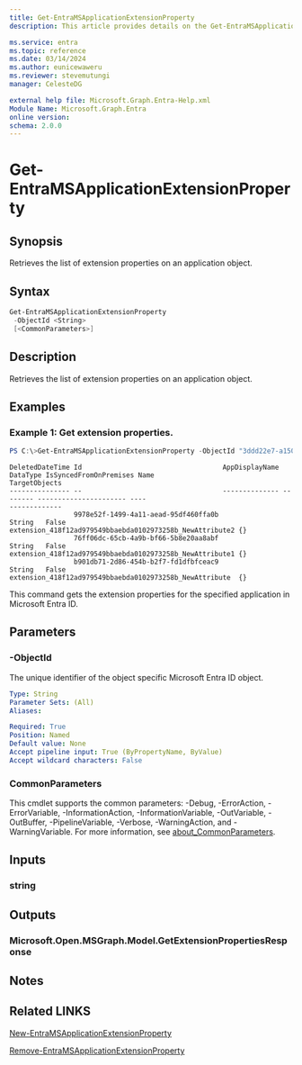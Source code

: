 ```yaml
---
title: Get-EntraMSApplicationExtensionProperty
description: This article provides details on the Get-EntraMSApplicationExtensionProperty command.

ms.service: entra
ms.topic: reference
ms.date: 03/14/2024
ms.author: eunicewaweru
ms.reviewer: stevemutungi
manager: CelesteDG

external help file: Microsoft.Graph.Entra-Help.xml
Module Name: Microsoft.Graph.Entra
online version:
schema: 2.0.0
---
```


# Get-EntraMSApplicationExtensionProperty

## Synopsis
Retrieves the list of extension properties on an application object.

## Syntax

```powershell
Get-EntraMSApplicationExtensionProperty 
 -ObjectId <String> 
 [<CommonParameters>]
```

## Description
Retrieves the list of extension properties on an application object.

## Examples

### Example 1: Get extension properties.
```powershell
PS C:\>Get-EntraMSApplicationExtensionProperty -ObjectId "3ddd22e7-a150-4bb3-b100-e410dea1cb84"
```

```output
DeletedDateTime Id                                   AppDisplayName DataType IsSyncedFromOnPremises Name                                                     TargetObjects
--------------- --                                   -------------- -------- ---------------------- ----                                                     -------------
                9978e52f-1499-4a11-aead-95df460ffa0b                String   False                  extension_418f12ad979549bbaebda0102973258b_NewAttribute2 {}
                76ff06dc-65cb-4a9b-bf66-5b8e20aa8abf                String   False                  extension_418f12ad979549bbaebda0102973258b_NewAttribute1 {}
                b901db71-2d86-454b-b2f7-fd1dfbfceac9                String   False                  extension_418f12ad979549bbaebda0102973258b_NewAttribute  {}
```

This command gets the extension properties for the specified application in Microsoft Entra ID.

## Parameters

### -ObjectId
The unique identifier of the object specific Microsoft Entra ID object.

```yaml
Type: String
Parameter Sets: (All)
Aliases:

Required: True
Position: Named
Default value: None
Accept pipeline input: True (ByPropertyName, ByValue)
Accept wildcard characters: False
```

### CommonParameters
This cmdlet supports the common parameters: -Debug, -ErrorAction, -ErrorVariable, -InformationAction, -InformationVariable, -OutVariable, -OutBuffer, -PipelineVariable, -Verbose, -WarningAction, and -WarningVariable. For more information, see [about_CommonParameters](https://go.microsoft.com/fwlink/?LinkID=113216).

## Inputs

### string
## Outputs

### Microsoft.Open.MSGraph.Model.GetExtensionPropertiesResponse
## Notes

## Related LINKS

[New-EntraMSApplicationExtensionProperty](New-EntraMSApplicationExtensionProperty.md)

[Remove-EntraMSApplicationExtensionProperty](Remove-EntraMSApplicationExtensionProperty.md)

